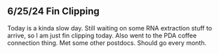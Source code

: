 ## 6/25/24 Fin Clipping

Today is a kinda slow day. Still waiting on some RNA extraction stuff to arrive, so I am just fin clipping today. Also went to the PDA coffee connection thing. Met some other postdocs. Should go 
every month.

